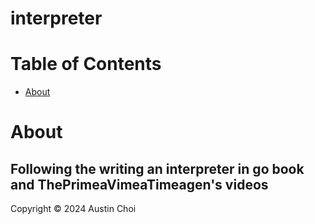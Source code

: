 # interpreter

# Table of Contents
* [About](#about)

# About
## Following the writing an interpreter in go book and ThePrimeaVimeaTimeagen's videos

Copyright &copy; 2024 Austin Choi
